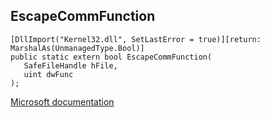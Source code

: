 ## EscapeCommFunction

```
[DllImport("Kernel32.dll", SetLastError = true)][return: MarshalAs(UnmanagedType.Bool)]
public static extern bool EscapeCommFunction(
   SafeFileHandle hFile,
   uint dwFunc
);
```

[Microsoft documentation](https://docs.microsoft.com/en-us/windows/win32/api/winbase/nf-winbase-escapecommfunction)
